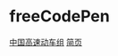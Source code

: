 # freeCodePen
[中国高速动车组](http://sk370.top/freeCodePen/中国高速动车组.html)
[简页](http://sk370.top/freeCodePen/简页/简页.html)
